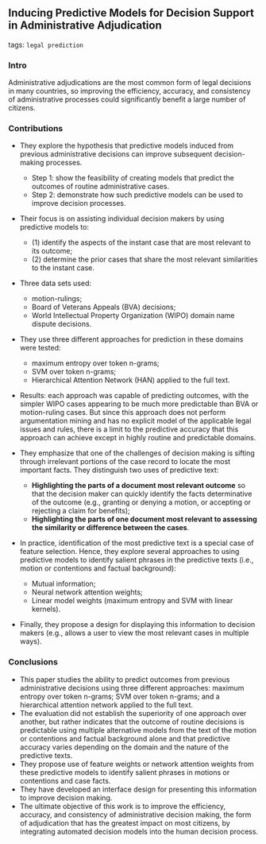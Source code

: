 ## Inducing Predictive Models for Decision Support in Administrative Adjudication

tags: `legal prediction`

### Intro

Administrative adjudications are the most common form of legal decisions in many countries, so improving the efficiency, accuracy, and consistency of administrative processes could significantly benefit a large number of citizens. 


### Contributions

- They explore the hypothesis that predictive models induced from previous administrative decisions can improve subsequent decision-making processes.
  - Step 1:  show the feasibility of creating models that predict the outcomes of routine administrative cases. 
  - Step 2: demonstrate how such predictive models can be used to improve decision processes. 
  
- Their focus is on assisting individual decision makers by using predictive models to:
  - (1) identify the aspects of the instant case that are most relevant to its outcome;
  - (2) determine the prior cases that share the most relevant similarities to the instant case.

- Three data sets used:
  - motion-rulings;
  - Board of Veterans Appeals (BVA) decisions;
  - World Intellectual Property Organization (WIPO) domain name dispute decisions.
  
- They use three different approaches for prediction in these domains were tested:
  - maximum entropy over token n-grams;
  - SVM over token n-grams;
  - Hierarchical Attention Network (HAN) applied to the full text.
  
- Results: each approach was capable of predicting outcomes, with the simpler WIPO cases appearing to be much more predictable than BVA or motion-ruling cases. But since this approach does not perform argumentation mining and has no explicit model of the applicable legal issues and rules, there is a limit to the predictive accuracy that this approach can achieve except in highly routine and predictable domains.

- They emphasize that one of the challenges of decision making is sifting through irrelevant portions of the case record to locate the most important facts. They distinguish two uses of predictive text:
  - **Highlighting the parts of a document most relevant outcome** so that the decision maker can quickly identify the facts determinative of the outcome (e.g., granting or denying a motion, or accepting or rejecting a claim for benefits);
  - **Highlighting the parts of one document most relevant to assessing the similarity or difference between the cases**.

- In practice, identification of the most predictive text is a special case of feature selection. Hence, they explore several approaches to using predictive models to identify salient phrases in the predictive texts (i.e., motion or contentions and factual background):
  - Mutual information;
  - Neural network attention weights;
  - Linear model weights (maximum entropy and SVM with linear kernels).

- Finally, they propose a design for displaying this information to decision makers (e.g., allows a user to view the most relevant cases in multiple ways).


### Conclusions

- This paper studies the ability to predict outcomes from previous administrative decisions using three different approaches: maximum entropy over token n-grams; SVM over token n-grams; and a hierarchical attention network applied to the full text. 
- The evaluation did not establish the superiority of one approach over another, but rather indicates that the outcome of routine decisions is predictable using multiple alternative models from the text of the motion or contentions and factual background alone and that predictive accuracy varies depending on the domain and the nature of the predictive texts.
- They propose use of feature weights or network attention weights from these predictive models to identify salient phrases in motions or contentions and case facts.
- They have developed an interface design for presenting this information to improve decision making.
- The ultimate objective of this work is to improve the efficiency, accuracy, and consistency of administrative decision making, the form of adjudication that has the greatest impact on most citizens, by integrating automated decision models into the human decision process.
